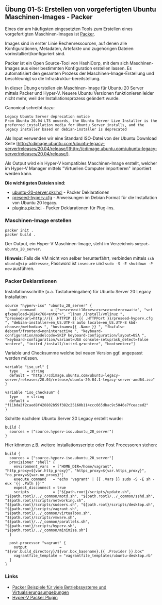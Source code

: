 ## Übung 01-5: Erstellen von vorgefertigten Ubuntu Maschinen-Images - Packer

Eines der am häufigsten eingesetzten Tools zum Erstellen eines vorgefertigten Maschinen-Images ist [Packer](). 

Images sind in erster Linie Rechenressourcen, auf denen alle Konfigurationen, Metadaten, Artefakte und zugehörigen Dateien vorinstalliert/konfiguriert sind. 

Packer ist ein Open Source-Tool von HashiCorp, mit dem sich Maschinen-Images aus einer bestimmten Konfiguration erstellen lassen. Es automatisiert den gesamten Prozess der Maschinen-Image-Erstellung und beschleunigt so die Infrastruktur-bereitstellung. 

In dieser Übung erstellen ein Maschinen-Image für Ubuntu 20 Server mittels Packer und Hyper-V. Neuere Ubuntu Versionen funktionieren leider nicht mehr, weil der Installationsprozess geändert wurde.

Canonical schreibt dazu:

    Legacy Ubuntu Server deprecation notice
    From Ubuntu 20.04 LTS onwards, the Ubuntu Server Live Installer is the preferred installation media for Ubuntu Server installs, and the legacy installer based on debian-installer is deprecated

Als Input verwenden wir eine Standard ISO-Datei von der Ubuntu Download Seite [http://cdimage.ubuntu.com/ubuntu-legacy-server/releases/20.04/release/](http://cdimage.ubuntu.com/ubuntu-legacy-server/releases/20.04/release/).

Als Output wird ein Hyper-V kompatibles Maschinen-Image erstellt, welcher im Hyper-V Manager mittels "Virtuellen Computer importieren" importiert werden kann.

**Die wichtigsten Dateien sind:**
* [ubuntu-20-server.pkr.hcl](ubuntu-20-server.pkr.hcl) - Packer Deklarationen
* [preseed-hyperv.cfg](preseed-hyperv.cfg) - Anweisungen im Debian Format für die Installation von Ubuntu 20 legacy.
* [plugins.pkr.hcl](plugins.pkr.hcl) - Packer Deklarationen für Plug-Ins.

### Maschinen-Image erstellen

    packer init .
    packer build .
    
Der Output, ein Hyper-V Maschinen-Image, steht im Verzeichnis `output-ubuntu_20_server`. 

**Hinweis**: Falls die VM nicht von selber herunterfährt, verbinden mittels `ssh ubuntu@<ip-addresse>`, Password ist `insecure` und `sudo -S -E shutdown -P now` ausführen.

### Packer Deklarationen

Installationsschritte (u.a. Tastatureingaben) für Ubuntu Server 20 Legacy Installation

    source "hyperv-iso" "ubuntu_20_server" {
      boot_command       = ["<esc><wait10><esc><esc><enter><wait>", "set gfxpayload=1024x768<enter>", "linux /install/vmlinuz ", "preseed/url=http://{{ .HTTPIP }}:{{ .HTTPPort }}/preseed-hyperv.cfg ", "debian-installer=en_US.UTF-8 auto locale=en_US.UTF-8 kbd-chooser/method=us ", "hostname={{ .Name }} ", "fb=false debconf/frontend=noninteractive ", "keyboard-configuration/modelcode=SKIP keyboard-configuration/layout=USA ", "keyboard-configuration/variant=USA console-setup/ask_detect=false <enter>", "initrd /install/initrd.gz<enter>", "boot<enter>"]

Variable und Checksumme welche bei neuen Version ggf. angepasst werden müssen.

    variable "iso_url" {
      type    = string
      default = "http://cdimage.ubuntu.com/ubuntu-legacy-server/releases/20.04/release/ubuntu-20.04.1-legacy-server-amd64.iso"
    }      
      
    variable "iso_checksum" {
      type    = string
      default = "f11bda2f2caed8f420802b59f382c25160b114ccc665dbac9c5046e7fceaced2"
    }

Schritte nachdem Ubuntu Server 20 Legacy erstellt wurde:

    build {
      sources = ["source.hyperv-iso.ubuntu_20_server"]
    }
    
Hier könnten z.B. weitere Installationsscripte oder Post Processoren stehen:

    build {
      sources = ["source.hyperv-iso.ubuntu_20_server"]
      provisioner "shell" {
        environment_vars  = ["HOME_DIR=/home/vagrant", "http_proxy=${var.http_proxy}", "https_proxy=${var.https_proxy}", "no_proxy=${var.no_proxy}"]
        execute_command   = "echo 'vagrant' | {{ .Vars }} sudo -S -E sh -eux '{{ .Path }}'"
        expect_disconnect = true
        scripts           = ["${path.root}/scripts/update.sh", "${path.root}/../_common/motd.sh", "${path.root}/../_common/sshd.sh", "${path.root}/scripts/networking.sh", "${path.root}/scripts/sudoers.sh", "${path.root}/scripts/desktop.sh", "${path.root}/scripts/vagrant.sh", "${path.root}/../_common/virtualbox.sh", "${path.root}/scripts/vmware.sh", "${path.root}/../_common/parallels.sh", "${path.root}/scripts/hyperv.sh", "${path.root}/../_common/minimize.sh"]
      }
    
      post-processor "vagrant" {
        output               = "${var.build_directory}/${var.box_basename}.{{ .Provider }}.box"
        vagrantfile_template = "vagrantfile_templates/ubuntu-desktop.rb"
      }
    }    

### Links

* [Packer Beispiele für viele Betriebssysteme und Virtualsierungsumgebungen](https://github.com/chenhan1218/packer-desktop)
* [Hyper-V Packer Plugin](https://developer.hashicorp.com/packer/integrations/hashicorp/hyperv/latest/components/builder/iso)

